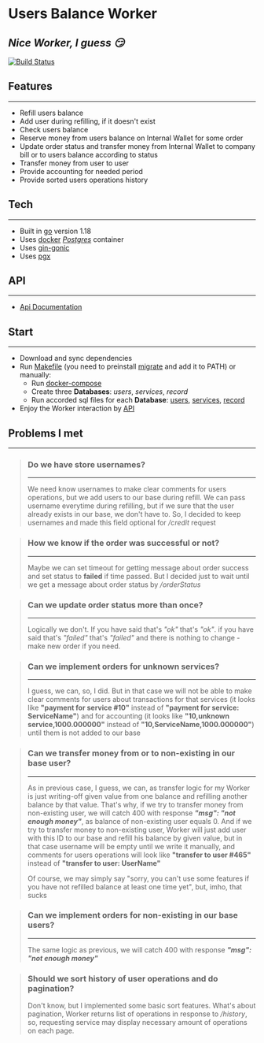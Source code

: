 # Users Balance Worker

## _Nice Worker, I guess :smirk:_
[![Build Status](https://img.shields.io/badge/build-passing-brightgreen)](https://github.com/andrew55516/UsersBalanceWorker)

## Features
___
- Refill users balance
- Add user during refilling, if it doesn't exist
- Check users balance
- Reserve money from users balance on Internal Wallet for some order
- Update order status and transfer money from Internal Wallet to company bill or to users balance according to status 
- Transfer money from user to user
- Provide accounting for needed period
- Provide sorted users operations history

## Tech
___
- Built in [go](https://go.dev/) version 1.18
- Uses [docker](https://www.docker.com/) [_Postgres_](https://www.postgresql.org/) container
- Uses [gin-gonic](https://github.com/gin-gonic/gin)
- Uses [pgx](https://github.com/jackc/pgx)

## API
___
- [Api Documentation](https://app.swaggerhub.com/apis-docs/ANDREYAKSENOV/user-balance-worker_open_api_3_0/1.0#/worker)

## Start
___
- Download and sync dependencies
- Run [Makefile](https://github.com/andrew55516/UsersBalanceWorker/blob/master/migrations/Makefile) (you need to preinstall [migrate](https://github.com/golang-migrate/migrate/tree/master/cmd/migrate) and add it to PATH) or manually:
  * Run [docker-compose](https://github.com/andrew55516/UsersBalanceWorker/blob/master/migrations/docker-compose.yaml)
  * Create three __Databases__: _users_, _services_, _record_
  * Run accorded sql files for each __Database__: [users](https://github.com/andrew55516/UsersBalanceWorker/blob/master/migrations/Users.sql), [services](https://github.com/andrew55516/UsersBalanceWorker/blob/master/migrations/Services.sql), [record](https://github.com/andrew55516/UsersBalanceWorker/blob/master/migrations/Record.sql)
- Enjoy the Worker interaction by [API](https://app.swaggerhub.com/apis-docs/ANDREYAKSENOV/user-balance-worker_open_api_3_0/1.0#/worker)

## Problems I met
___
> ### Do we have store usernames?
> ___
> We need know usernames to make clear comments for users operations, but we add users to our base 
> during refill. We can pass username everytime during refilling, but if we sure that the user already exists in our base, we don't have to.
> So, I decided to keep usernames and made this field optional for _/credit_ request 

> ### How we know if the order was successful or not?
> ___
> Maybe we can set timeout for getting message about order success and set status to __failed__ if time passed.
> But I decided just to wait until we get a message about order status by _/orderStatus_

> ### Can we update order status more than once?
> ___
> Logically we don't. If you have said that's _"ok"_ that's _"ok"_.
> if you have said that's _"failed"_ that's _"failed"_ and there is nothing to change - make new order if you need.

> ### Can we implement orders for unknown services?
> ___
> I guess, we can, so, I did. But in that case we will not be able to make clear comments for users about transactions for that services
> (it looks like __"payment for service #10"__ instead of __"payment for service: ServiceName"__) and for accounting 
> (it looks like __"10,unknown service,1000.000000"__ instead of __"10,ServiceName,1000.000000"__) until them is not added to our base

> ### Can we transfer money from or to non-existing in our base user?
> ___
> As in previous case, I guess, we can, as transfer logic for my Worker is just writing-off given value from one balance
> and refilling another balance by that value. That's why, if we try to transfer money from non-existing user, we will catch 400
> with response ___"msg": "not enough money"___, as balance of non-existing user equals 0. And if we try to transfer money to
> non-existing user, Worker will just add user with this ID to our base and refill his balance by given value, but in that
> case username will be empty until we write it manually, and comments for users operations will look like __"transfer to user #465"__
> instead of __"transfer to user: UserName"__
> 
> Of course, we may simply say "sorry, you can't use some features if you have not refilled balance at least one time yet", but, imho, that sucks

> ### Can we implement orders for non-existing in our base users?
> ___
> The same logic as previous, we will catch 400 with response ___"msg": "not enough money"___

> ### Should we sort history of user operations and do pagination?
> Don't know, but I implemented some basic sort features. What's about pagination, Worker returns list of operations in response 
> to _/history_, so, requesting service may display necessary amount of operations on each page.
